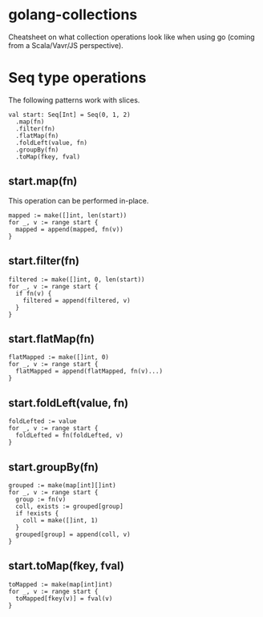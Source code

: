 # golang-collections
Cheatsheet on what collection operations look like when using go (coming from a Scala/Vavr/JS perspective).

# Seq type operations

The following patterns work with slices.

    val start: Seq[Int] = Seq(0, 1, 2)
      .map(fn)
      .filter(fn)
      .flatMap(fn)
      .foldLeft(value, fn)
      .groupBy(fn)
      .toMap(fkey, fval)

## start.map(fn)

This operation can be performed in-place.

    mapped := make([]int, len(start))
    for _, v := range start {
      mapped = append(mapped, fn(v))
    }

## start.filter(fn)

    filtered := make([]int, 0, len(start))
    for _, v := range start {
      if fn(v) {
        filtered = append(filtered, v)
      }
    }

## start.flatMap(fn)

    flatMapped := make([]int, 0)
    for _, v := range start {
      flatMapped = append(flatMapped, fn(v)...)
    }

## start.foldLeft(value, fn)

    foldLefted := value
    for _, v := range start {
      foldLefted = fn(foldLefted, v)
    }

## start.groupBy(fn)

    grouped := make(map[int][]int)
    for _, v := range start {
      group := fn(v)
      coll, exists := grouped[group]
      if !exists {
        coll = make([]int, 1)
      }
      grouped[group] = append(coll, v)
    }

## start.toMap(fkey, fval)

    toMapped := make(map[int]int)
    for _, v := range start {
      toMapped[fkey(v)] = fval(v)
    }
